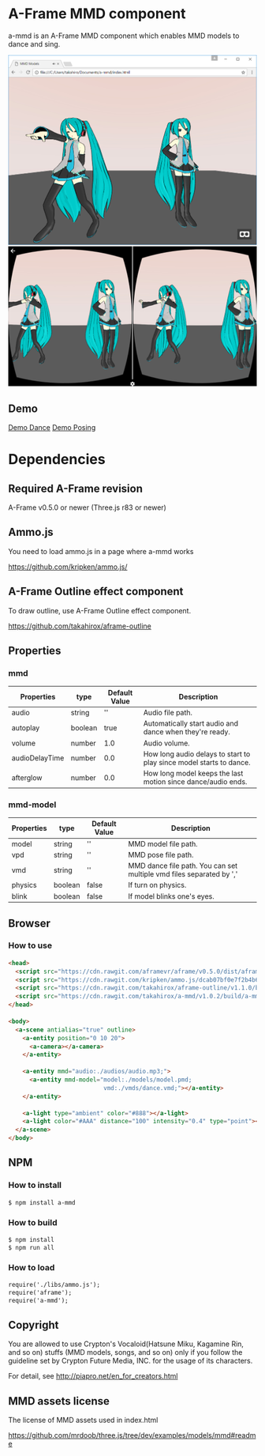 # A-Frame MMD component

a-mmd is an A-Frame MMD component which enables MMD models to dance and sing.

![screenshot](./screenshot.png "screenshot")
![screenshot2](./screenshot2.png "screenshot2")

## Demo

[Demo Dance](https://cdn.rawgit.com/takahirox/a-mmd/v1.0.2/index.html)
[Demo Posing](https://cdn.rawgit.com/takahirox/a-mmd/v1.0.2/index2.html)

# Dependencies

## Required A-Frame revision

A-Frame v0.5.0 or newer (Three.js r83 or newer)

## Ammo.js

You need to load ammo.js in a page where a-mmd works

https://github.com/kripken/ammo.js/

## A-Frame Outline effect component

To draw outline, use A-Frame Outline effect component.

https://github.com/takahirox/aframe-outline

## Properties

### mmd

| Properties     | type    | Default Value | Description |
| -------------- | ------- | ------------- | ----------- |
| audio          | string  | ''            | Audio file path. |
| autoplay       | boolean | true          | Automatically start audio and dance when they're ready. |
| volume         | number  | 1.0           | Audio volume. |
| audioDelayTime | number  | 0.0           | How long audio delays to start to play since model starts to dance. |
| afterglow      | number  | 0.0           | How long model keeps the last motion since dance/audio ends. |

### mmd-model

| Properties | type    | Default Value | Description |
| ---------- | ------- | ------------- | ----------- |
| model      | string  | ''            | MMD model file path. |
| vpd        | string  | ''            | MMD pose file path. |
| vmd        | string  | ''            | MMD dance file path. You can set multiple vmd files separated by ',' |
| physics    | boolean | false         | If turn on physics. |
| blink      | boolean | false         | If model blinks one's eyes. |


## Browser

### How to use

```html
<head>
  <script src="https://cdn.rawgit.com/aframevr/aframe/v0.5.0/dist/aframe-master.min.js"></script>
  <script src="https://cdn.rawgit.com/kripken/ammo.js/dcab07bf0e7f2b4b64c01dc45da846344c8f50be/builds/ammo.js"></script>
  <script src="https://cdn.rawgit.com/takahirox/aframe-outline/v1.1.0/build/aframe-outline.min.js"></script>
  <script src="https://cdn.rawgit.com/takahirox/a-mmd/v1.0.2/build/a-mmd.min.js"></script>
</head>

<body>
  <a-scene antialias="true" outline>
    <a-entity position="0 10 20">
      <a-camera></a-camera>
    </a-entity>

    <a-entity mmd="audio:./audios/audio.mp3;">
      <a-entity mmd-model="model:./models/model.pmd;
                           vmd:./vmds/dance.vmd;"></a-entity>
    </a-entity>

    <a-light type="ambient" color="#888"></a-light>
    <a-light color="#AAA" distance="100" intensity="0.4" type="point"></a-light>
  </a-scene>
</body>
```

## NPM

### How to install

```
$ npm install a-mmd
```

### How to build

```
$ npm install
$ npm run all
```

### How to load

```
require('./libs/ammo.js');
require('aframe');
require('a-mmd');
```

## Copyright

You are allowed to use Crypton's Vocaloid(Hatsune Miku, Kagamine Rin, and so on)
stuffs (MMD models, songs, and so on) only if you follow the guideline set by
Crypton Future Media, INC. for the usage of its characters.

For detail, see http://piapro.net/en_for_creators.html


## MMD assets license

The license of MMD assets used in index.html

https://github.com/mrdoob/three.js/tree/dev/examples/models/mmd#readme
